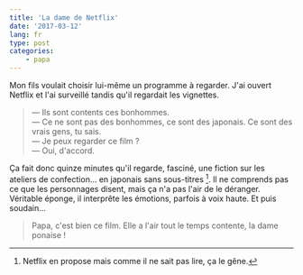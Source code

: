 ```yaml
---
title: 'La dame de Netflix'
date: '2017-03-12'
lang: fr
type: post
categories:
    - papa
---
```


Mon fils voulait choisir lui-même un programme à regarder. J'ai ouvert Netflix et l'ai surveillé tandis qu'il regardait les vignettes.

> — Ils sont contents ces bonhommes.  
> — Ce ne sont pas des bonhommes, ce sont des japonais. Ce sont des vrais gens, tu sais.  
> — Je peux regarder ce film ?  
> — Oui, d'accord.

Ça fait donc quinze minutes qu'il regarde, fasciné, une fiction sur les ateliers de confection…  en japonais sans sous-titres [^1]. Il ne comprends pas ce que les personnages disent, mais ça n'a pas l'air de le déranger. Véritable éponge, il interprête les émotions, parfois à voix haute. Et puis soudain…

[^1]: Netflix en propose mais comme il ne sait pas lire, ça le gêne.

> Papa, c'est bien ce film. Elle a l'air tout le temps contente, la dame ponaise !